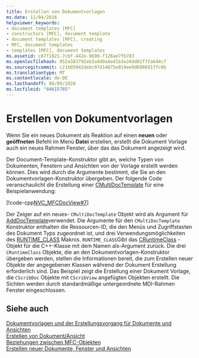 ```yaml
---
title: Erstellen von Dokumentvorlagen
ms.date: 11/04/2016
helpviewer_keywords:
- document templates [MFC]
- constructors [MFC], document template
- document templates [MFC], creating
- MFC, document templates
- templates [MFC], document templates
ms.assetid: c87f1821-7cbf-442e-9690-f126ae7fb783
ms.openlocfilehash: 952a383792eb3a4d0a4ed1b3e24dd82f7fa644cf
ms.sourcegitcommit: c21b05042debc97d14875e019ee9d698691ffc0b
ms.translationtype: MT
ms.contentlocale: de-DE
ms.lasthandoff: 06/09/2020
ms.locfileid: "84615785"
---
```

# <a name="document-template-creation"></a>Erstellen von Dokumentvorlagen

Wenn Sie ein neues Dokument als Reaktion auf einen **neuen** oder **geöffneten** Befehl im Menü **Datei** erstellen, erstellt die Dokument Vorlage auch ein neues Rahmen Fenster, über das das Dokument angezeigt wird.

Der Document-Template-Konstruktor gibt an, welche Typen von Dokumenten, Fenstern und Ansichten von der Vorlage erstellt werden können. Dies wird durch die Argumente bestimmt, die Sie an den Dokumentvorlagen-Konstruktor übergeben. Der folgende Code veranschaulicht die Erstellung einer [CMultiDocTemplate](reference/cmultidoctemplate-class.md) für eine Beispielanwendung:

[!code-cpp[NVC_MFCDocView#7](codesnippet/cpp/document-template-creation_1.cpp)]

Der Zeiger auf ein neues- `CMultiDocTemplate` Objekt wird als Argument für [AddDocTemplate](reference/cwinapp-class.md#adddoctemplate)verwendet. Die Argumente für den `CMultiDocTemplate` Konstruktor enthalten die Ressourcen-ID, die den Menüs und Zugriffstasten des Dokument Typs zugeordnet ist, und drei Verwendungsmöglichkeiten des [RUNTIME_CLASS](reference/run-time-object-model-services.md#runtime_class) Makros. `RUNTIME_CLASS`Gibt das [CRuntimeClass](reference/cruntimeclass-structure.md) -Objekt für die C++-Klasse mit dem Namen als-Argument zurück. Die drei `CRuntimeClass` Objekte, die an den Dokumentvorlagen-Konstruktor übergeben werden, stellen die Informationen bereit, die zum Erstellen neuer Objekte der angegebenen Klassen während der Dokument Erstellung erforderlich sind. Das Beispiel zeigt die Erstellung einer Dokument Vorlage, die `CScribDoc` Objekte mit `CScribView` angefügten Objekten erstellt. Die Sichten werden durch standardmäßige untergeordnete MDI-Rahmen Fenster eingeschlossen.

## <a name="see-also"></a>Siehe auch

[Dokumentvorlagen und der Erstellungsvorgang für Dokumente und Ansichten](document-templates-and-the-document-view-creation-process.md)<br/>
[Erstellen von Dokument/Ansicht](document-view-creation.md)<br/>
[Beziehungen zwischen MFC-Objekten](relationships-among-mfc-objects.md)<br/>
[Erstellen neuer Dokumente, Fenster und Ansichten](creating-new-documents-windows-and-views.md)

